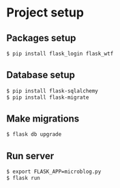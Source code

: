 # Project setup

## Packages setup
```bash
$ pip install flask_login flask_wtf
```

## Database setup
```bash
$ pip install flask-sqlalchemy
$ pip install flask-migrate
```

## Make migrations
```bash
$ flask db upgrade
```

## Run server
```bash
$ export FLASK_APP=microblog.py
$ flask run
```